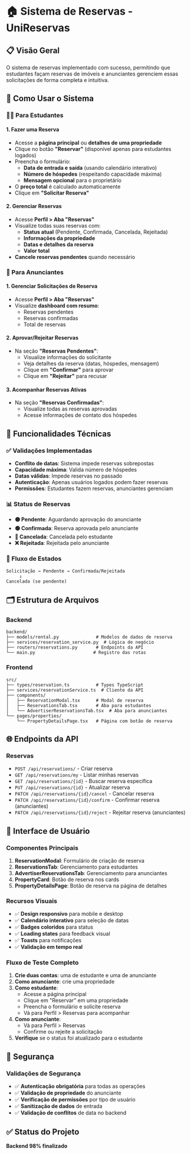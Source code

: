 # 🏠 Sistema de Reservas - UniReservas

## 📋 Visão Geral

O sistema de reservas implementado com sucesso, permitindo que estudantes façam reservas de imóveis e anunciantes gerenciem essas solicitações de forma completa e intuitiva.

## 🚀 Como Usar o Sistema

### 👨‍🎓 Para Estudantes

#### 1. **Fazer uma Reserva**
- Acesse a **página principal** ou **detalhes de uma propriedade**
- Clique no botão **"Reservar"** (disponível apenas para estudantes logados)
- Preencha o formulário:
  - **Data de entrada e saída** (usando calendário interativo)
  - **Número de hóspedes** (respeitando capacidade máxima)
  - **Mensagem opcional** para o proprietário
- O **preço total** é calculado automaticamente
- Clique em **"Solicitar Reserva"**

#### 2. **Gerenciar Reservas**
- Acesse **Perfil > Aba "Reservas"**
- Visualize todas suas reservas com:
  - **Status atual** (Pendente, Confirmada, Cancelada, Rejeitada)
  - **Informações da propriedade**
  - **Datas e detalhes da reserva**
  - **Valor total**
- **Cancele reservas pendentes** quando necessário

### 🏢 Para Anunciantes

#### 1. **Gerenciar Solicitações de Reserva**
- Acesse **Perfil > Aba "Reservas"**
- Visualize **dashboard com resumo**:
  - Reservas pendentes
  - Reservas confirmadas
  - Total de reservas

#### 2. **Aprovar/Rejeitar Reservas**
- Na seção **"Reservas Pendentes"**:
  - Visualize informações do solicitante
  - Veja detalhes da reserva (datas, hóspedes, mensagem)
  - Clique em **"Confirmar"** para aprovar
  - Clique em **"Rejeitar"** para recusar

#### 3. **Acompanhar Reservas Ativas**
- Na seção **"Reservas Confirmadas"**:
  - Visualize todas as reservas aprovadas
  - Acesse informações de contato dos hóspedes

## 🔧 Funcionalidades Técnicas

### ✅ Validações Implementadas
- **Conflito de datas**: Sistema impede reservas sobrepostas
- **Capacidade máxima**: Valida número de hóspedes
- **Datas válidas**: Impede reservas no passado
- **Autenticação**: Apenas usuários logados podem fazer reservas
- **Permissões**: Estudantes fazem reservas, anunciantes gerenciam

### 📊 Status de Reservas
- **🟡 Pendente**: Aguardando aprovação do anunciante
- **🟢 Confirmada**: Reserva aprovada pelo anunciante
- **🔴 Cancelada**: Cancelada pelo estudante
- **❌ Rejeitada**: Rejeitada pelo anunciante

### 🔄 Fluxo de Estados
```
Solicitação → Pendente → Confirmada/Rejeitada
     ↓
Cancelada (se pendente)
```

## 🗂️ Estrutura de Arquivos

### Backend
```
backend/
├── models/rental.py              # Modelos de dados de reserva
├── services/reservation_service.py  # Lógica de negócio
├── routers/reservations.py       # Endpoints da API
└── main.py                      # Registro das rotas
```

### Frontend
```
src/
├── types/reservation.ts          # Types TypeScript
├── services/reservationService.ts  # Cliente da API
├── components/
│   ├── ReservationModal.tsx      # Modal de reserva
│   ├── ReservationsTab.tsx       # Aba para estudantes
│   └── AdvertiserReservationsTab.tsx  # Aba para anunciantes
└── pages/properties/
    └── PropertyDetailsPage.tsx   # Página com botão de reserva
```

## 🌐 Endpoints da API

### Reservas
- `POST /api/reservations/` - Criar reserva
- `GET /api/reservations/my` - Listar minhas reservas
- `GET /api/reservations/{id}` - Buscar reserva específica
- `PUT /api/reservations/{id}` - Atualizar reserva
- `PATCH /api/reservations/{id}/cancel` - Cancelar reserva
- `PATCH /api/reservations/{id}/confirm` - Confirmar reserva (anunciantes)
- `PATCH /api/reservations/{id}/reject` - Rejeitar reserva (anunciantes)

## 📱 Interface de Usuário

### Componentes Principais
1. **ReservationModal**: Formulário de criação de reserva
2. **ReservationsTab**: Gerenciamento para estudantes
3. **AdvertiserReservationsTab**: Gerenciamento para anunciantes
4. **PropertyCard**: Botão de reserva nos cards
5. **PropertyDetailsPage**: Botão de reserva na página de detalhes

### Recursos Visuais
- ✅ **Design responsivo** para mobile e desktop
- ✅ **Calendário interativo** para seleção de datas
- ✅ **Badges coloridos** para status
- ✅ **Loading states** para feedback visual
- ✅ **Toasts** para notificações
- ✅ **Validação em tempo real**

### **Fluxo de Teste Completo**
1. **Crie duas contas**: uma de estudante e uma de anunciante
2. **Como anunciante**: crie uma propriedade
3. **Como estudante**:
   - Acesse a página principal
   - Clique em "Reservar" em uma propriedade
   - Preencha o formulário e solicite reserva
   - Vá para Perfil > Reservas para acompanhar
4. **Como anunciante**:
   - Vá para Perfil > Reservas
   - Confirme ou rejeite a solicitação
5. **Verifique** se o status foi atualizado para o estudante

## 🔐 Segurança

### Validações de Segurança
- ✅ **Autenticação obrigatória** para todas as operações
- ✅ **Validação de propriedade** do anunciante
- ✅ **Verificação de permissões** por tipo de usuário
- ✅ **Sanitização de dados** de entrada
- ✅ **Validação de conflitos** de data no backend


## ✅ Status do Projeto

**Backend 98% finalizado**